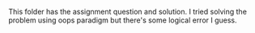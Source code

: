 This folder has the assignment question and solution.
I tried solving the problem using oops paradigm but there's some logical error I guess.
